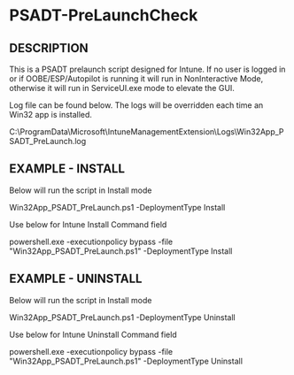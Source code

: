 # PSADT-PreLaunchCheck

## DESCRIPTION
This is a PSADT prelaunch script designed for Intune.  If no user is logged in or if OOBE/ESP/Autopilot is running it will run in NonInteractive Mode, otherwise it will run
in ServiceUI.exe mode to elevate the GUI.  

Log file can be found below.  The logs will be overridden each time an Win32 app is installed.

C:\ProgramData\Microsoft\IntuneManagementExtension\Logs\Win32App_PSADT_PreLaunch.log


## EXAMPLE - INSTALL
Below will run the script in Install mode

Win32App_PSADT_PreLaunch.ps1 -DeploymentType Install

Use below for Intune Install Command field

powershell.exe -executionpolicy bypass -file "Win32App_PSADT_PreLaunch.ps1" -DeploymentType Install

## EXAMPLE - UNINSTALL
Below will run the script in Install mode

Win32App_PSADT_PreLaunch.ps1 -DeploymentType Uninstall

Use below for Intune Uninstall Command field

powershell.exe -executionpolicy bypass -file "Win32App_PSADT_PreLaunch.ps1" -DeploymentType Uninstall
